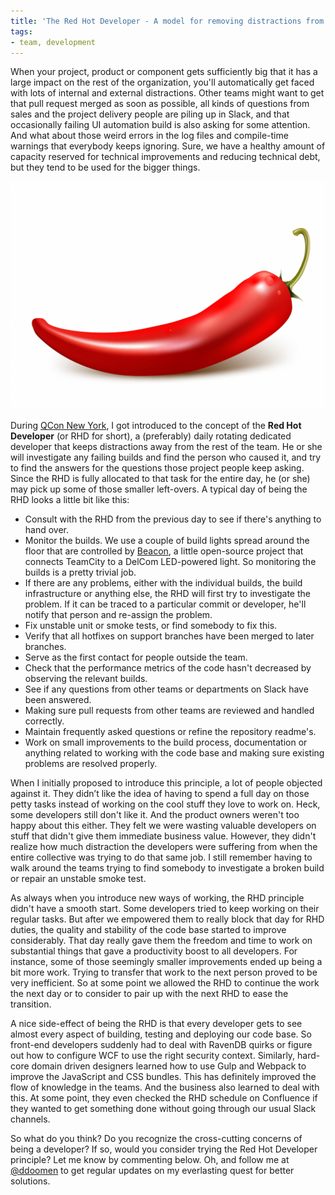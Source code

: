 ```yaml
---
title: 'The Red Hot Developer - A model for removing distractions from your teams'
tags:
- team, development
---
```


When your project, product or component gets sufficiently big that it has a large impact on the rest of the organization, you'll automatically get faced with lots of internal and external distractions. Other teams might want to get that pull request merged as soon as possible, all kinds of questions from sales and the project delivery people are piling up in Slack, and that occasionally failing UI automation build is also asking for some attention. And what about those weird errors in the log files and compile-time warnings that everybody keeps ignoring. Sure, we have a healthy amount of capacity reserved for technical improvements and reducing technical debt, but they tend to be used for the bigger things. 

![](/assets/images/posts/2018-03-23-pepper.jpg)

During [QCon New York](https://continuousimprover.com/tags/#qcon), I got introduced to the concept of the **Red Hot Developer** (or RHD for short), a (preferably) daily rotating dedicated developer that keeps distractions away from the rest of the team. He or she will investigate any failing builds and find the person who caused it, and try to find the answers for the questions those project people keep asking. Since the RHD is fully allocated to that task for the entire day, he (or she) may pick up some of those smaller left-overs. A typical day of being the RHD looks a little bit like this:

* Consult with the RHD from the previous day to see if there's anything to hand over.
* Monitor the builds. We use a couple of build lights spread around the floor that are controlled by [Beacon](https://continuousimprover.com/2015/02/a-beacon-of-light-in-shadow-of-failing.html), a little open-source project that connects TeamCity to a DelCom LED-powered light. So monitoring the builds is a pretty trivial job. 
* If there are any problems, either with the individual builds, the build infrastructure or anything else, the RHD will first try to investigate the problem. If it can be traced to a particular commit or developer, he'll notify that person and re-assign the problem. 
* Fix unstable unit or smoke tests, or find somebody to fix this. 
* Verify that all hotfixes on support branches have been merged to later branches.
* Serve as the first contact for people outside the team.
* Check that the performance metrics of the code hasn't decreased by observing the relevant builds.
* See if any questions from other teams or departments on Slack have been answered.
* Making sure pull requests from other teams are reviewed and handled correctly.
* Maintain frequently asked questions or refine the repository readme's.
* Work on small improvements to the build process, documentation or anything related to working with the code base and making sure existing problems are resolved properly.

When I initially proposed to introduce this principle, a lot of people objected against it. They didn’t like the idea of having to spend a full day on those petty tasks instead of working on the cool stuff they love to work on. Heck, some developers still don't like it. And the product owners weren't too happy about this either. They felt we were wasting valuable developers on stuff that didn't give them immediate business value. However, they didn't realize how much distraction the developers were suffering from when the entire collective was trying to do that same job. I still remember having to walk around the teams trying to find somebody to investigate a broken build or repair an unstable smoke test. 

As always when you introduce new ways of working, the RHD principle didn't have a smooth start. Some developers tried to keep working on their regular tasks. But after we empowered them to really block that day for RHD duties, the quality and stability of the code base started to improve considerably. That day really gave them the freedom and time to work on substantial things that gave a productivity boost to all developers. For instance, some of those seemingly smaller improvements ended up being a bit more work. Trying to transfer that work to the next person proved to be very inefficient. So at some point we allowed the RHD to continue the work the next day or to consider to pair up with the next RHD to ease the transition.  

A nice side-effect of being the RHD is that every developer gets to see almost every aspect of building, testing and deploying our code base. So front-end developers suddenly had to deal with RavenDB quirks or figure out how to configure WCF to use the right security context. Similarly, hard-core domain driven designers learned how to use Gulp and Webpack to improve the JavaScript and CSS bundles. This has definitely improved the flow of knowledge in the teams. And the business also learned to deal with this. At some point, they even checked the RHD schedule on Confluence if they wanted to get something done without going through our usual Slack channels. 

So what do you think? Do you recognize the cross-cutting concerns of being a developer? If so, would you consider trying the Red Hot Developer principle? Let me know by commenting below. Oh, and follow me at [@ddoomen](https://twitter.com/ddoomen) to get regular updates on my everlasting quest for better solutions.
